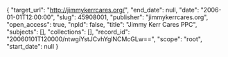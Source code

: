 {
  "target_url": "http://jimmykerrcares.org/", 
  "end_date": null, 
  "date": "2006-01-01T12:00:00", 
  "slug": 45908001, 
  "publisher": "jimmykerrcares.org", 
  "open_access": true, 
  "npld": false, 
  "title": "Jimmy Kerr Cares PPC", 
  "subjects": [], 
  "collections": [], 
  "record_id": "20060101T120000/ntwgiYstJCvhYglNCMcGLw==", 
  "scope": "root", 
  "start_date": null
}

